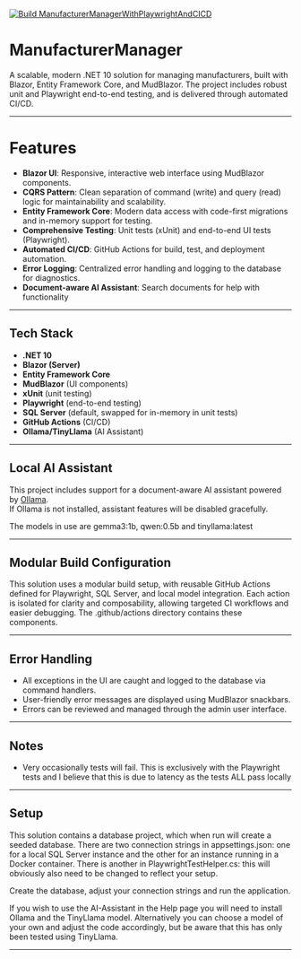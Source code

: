 [![Build ManufacturerManagerWithPlaywrightAndCICD](https://github.com/JulianAburrow/ManufacturerManagerWithPlaywrightAndCICD/actions/workflows/build.yml/badge.svg)](https://github.com/JulianAburrow/ManufacturerManagerWithPlaywrightAndCICD/actions/workflows/build.yml)

# ManufacturerManager

A scalable, modern .NET 10 solution for managing manufacturers, built with Blazor, Entity Framework Core, and MudBlazor. The project includes robust unit and Playwright end-to-end testing, and is delivered through automated CI/CD.

---

# Features

- **Blazor UI**: Responsive, interactive web interface using MudBlazor components.
- **CQRS Pattern**: Clean separation of command (write) and query (read) logic for maintainability and scalability.
- **Entity Framework Core**: Modern data access with code-first migrations and in-memory support for testing.
- **Comprehensive Testing**: Unit tests (xUnit) and end-to-end UI tests (Playwright).
- **Automated CI/CD**: GitHub Actions for build, test, and deployment automation.
- **Error Logging**: Centralized error handling and logging to the database for diagnostics.
- **Document-aware AI Assistant**: Search documents for help with functionality

---

## Tech Stack

- **.NET 10**
- **Blazor (Server)**
- **Entity Framework Core**
- **MudBlazor** (UI components)
- **xUnit** (unit testing)
- **Playwright** (end-to-end testing)
- **SQL Server** (default, swapped for in-memory in unit tests)
- **GitHub Actions** (CI/CD)
- **Ollama/TinyLlama** (AI Assistant)

---

## Local AI Assistant

This project includes support for a document-aware AI assistant powered by [Ollama](https://ollama.com).  
If Ollama is not installed, assistant features will be disabled gracefully.

The models in use are gemma3:1b, qwen:0.5b and tinyllama:latest

---

## Modular Build Configuration

This solution uses a modular build setup, with reusable GitHub Actions defined for Playwright, SQL Server, and local model integration. Each action is isolated for clarity and composability, allowing targeted CI workflows and easier debugging. The .github/actions directory contains these components.

---

## Error Handling

- All exceptions in the UI are caught and logged to the database via command handlers.
- User-friendly error messages are displayed using MudBlazor snackbars.
- Errors can be reviewed and managed through the admin user interface.

---

## Notes

- Very occasionally tests will fail. This is exclusively with the Playwright tests and I believe that this is due to latency as the tests ALL pass locally

- ---

## Setup

This solution contains a database project, which when run will create a seeded database. There are two connection strings in appsettings.json: one for a local SQL Server instance and the other for an instance running in a Docker container. There is another in PlaywrightTestHelper.cs: this will obviously also need to be changed to reflect your setup.

Create the database, adjust your connection strings and run the application.

If you wish to use the AI-Assistant in the Help page you will need to install Ollama and the TinyLlama model. Alternatively you can choose a model of your own and adjust the code accordingly, but be aware that this has only been tested using TinyLlama.

---
